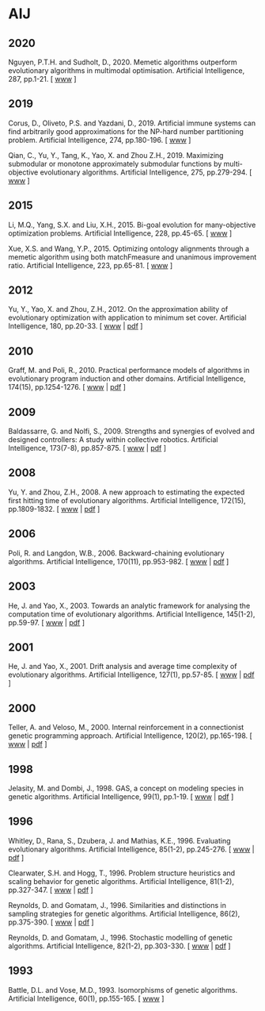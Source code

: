 # AIJ

## 2020

Nguyen, P.T.H. and Sudholt, D., 2020. Memetic algorithms outperform evolutionary algorithms in multimodal optimisation. Artificial Intelligence, 287, pp.1-21. [ [www](https://www.sciencedirect.com/science/article/abs/pii/S0004370220301016) ]

## 2019

Corus, D., Oliveto, P.S. and Yazdani, D., 2019. Artificial immune systems can find arbitrarily good approximations for the NP-hard number partitioning problem. Artificial Intelligence, 274, pp.180-196. [ [www](https://www.sciencedirect.com/science/article/abs/pii/S000437021830345X) ]

Qian, C., Yu, Y., Tang, K., Yao, X. and Zhou Z.H., 2019. Maximizing submodular or monotone approximately submodular functions by multi-objective evolutionary algorithms. Artificial Intelligence, 275, pp.279-294. [ [www](https://www.sciencedirect.com/science/article/abs/pii/S0004370219301535) ]

## 2015

Li, M.Q., Yang, S.X. and Liu, X.H., 2015. Bi-goal evolution for many-objective optimization problems. Artificial Intelligence, 228, pp.45-65. [ [www](https://www.sciencedirect.com/science/article/pii/S0004370215000995) ]

Xue, X.S. and Wang, Y.P., 2015. Optimizing ontology alignments through a memetic algorithm using both matchFmeasure and unanimous improvement ratio. Artificial Intelligence, 223, pp.65-81. [ [www](https://www.sciencedirect.com/science/article/pii/S0004370215000399) ]

## 2012

Yu, Y., Yao, X. and Zhou, Z.H., 2012. On the approximation ability of evolutionary optimization with application to minimum set cover. Artificial Intelligence, 180, pp.20-33. [ [www](https://www.sciencedirect.com/science/article/pii/S0004370212000033) | [pdf](https://pdf.sciencedirectassets.com/271585/1-s2.0-S0004370212X0002X/1-s2.0-S0004370212000033/main.pdf?X-Amz-Security-Token=IQoJb3JpZ2luX2VjELH%2F%2F%2F%2F%2F%2F%2F%2F%2F%2FwEaCXVzLWVhc3QtMSJGMEQCIDNdMk3xFoSmiKXNmAAcDmtRcorqzJzrQJ0YOtHWA8RgAiBGvUY%2FIGQNrcE0YZIO71aDFgkxdSAoWDqvVcH27PUyLSq9Awjp%2F%2F%2F%2F%2F%2F%2F%2F%2F%2F8BEAMaDDA1OTAwMzU0Njg2NSIMVoGYC%2BZWO4cAoZ4yKpEDJCGKStwSQ3Rdp3GooOD2rbF76bIWS%2B8713d5qn%2FnJT%2FYeY6qxVLF6HBLCK6%2FaS%2FVgkDEJmS1UXuZxVzuGMND3ycNqSpKWdjWOSMYjxVakyZ9L2845%2FAIS5pMDRI967%2BF7kwLbxF1m2X3zNPtgPg3jIe8pmOLftLLfCNjf5J5TB7XIdQiVZfsrQ%2FP3KO6DWZhAktpJGKA%2FVYMynk3qbKlQdMnT1lgylo95h7rqJB6Rp8tf280Ia5U0trJAK0JNmKfjWUxGbB4N%2FydCOijzGXL6ufqkAPYPY7BteeyyYHjumyfl5Hp4zvkY%2FQwBRkN2lJc9Qc0lwe5H2Z2ONY8jOlcDqiQyTtla3%2FAzlg4UvV5aKhU07OfA2R7Nt7Ya0vs6kmHK44Fd9obzmjLTieIzUM2e42qgQOc%2BLLl9WoJiYm7xhF3nQFHB3lEdxyxWGKL1INBwrElMGuDVy%2FBYYx7kGlWF%2FCJik4iG%2BISzBZMOsnkootalQYghx9BaXaSOdzEJGBXIbkLOpaGy8oLP787kWJFxrQww4jxggY67AHYV9AqViNCdF3JIDlr8CvV5Z%2BUWIYIeCmBUJU5ACePXQtZH3cs%2B2Sz9Pl5p%2BVB1z%2FOm6evAkBYiEY1bS%2F8ln5H%2F%2BUoWegTJypM9HZNqM9XHyRFdqqKimAjJ2cmwlirhI2iq%2F0wwVQcMwSWnZ69T5B0vvgsM46M72XEg7uCE61HTwLdpNubDzLlZ5n96DkW%2BA2ZK3IDDc5dYNo6EGYD8cUTshYFM5pzOMmdufVAzEV5Rcsj7eIe372rSV5Dl5UjtKrr%2FfFngntlUOpYW4LV9DE6FYA7QGoNxOb7L8sRCVj5yhGvpsQWdeZy%2FJL%2FPg%3D%3D&X-Amz-Algorithm=AWS4-HMAC-SHA256&X-Amz-Date=20210325T085500Z&X-Amz-SignedHeaders=host&X-Amz-Expires=300&X-Amz-Credential=ASIAQ3PHCVTYQM4EKY2I%2F20210325%2Fus-east-1%2Fs3%2Faws4_request&X-Amz-Signature=8b66302cbf79e04264d50e112963fb1dca3eb4786e44e67b609d2610f591af1a&hash=5c28901bad0a2bba7e3ac3aedea171556b4bf4f4538041e27a1e4f0bc4be6630&host=68042c943591013ac2b2430a89b270f6af2c76d8dfd086a07176afe7c76c2c61&pii=S0004370212000033&tid=spdf-7d7c0d9b-3dbf-4c6c-ac4e-7f2415915808&sid=362c59ae44c638479c495158b586b0f5b5cegxrqb&type=client) ]

## 2010

Graff, M. and Poli, R., 2010. Practical performance models of algorithms in evolutionary program induction and other domains. Artificial Intelligence, 174(15), pp.1254-1276. [ [www](https://www.sciencedirect.com/science/article/pii/S000437021000127X) | [pdf](https://pdf.sciencedirectassets.com/271585/1-s2.0-S0004370210X00108/1-s2.0-S000437021000127X/main.pdf?X-Amz-Security-Token=IQoJb3JpZ2luX2VjEOX%2F%2F%2F%2F%2F%2F%2F%2F%2F%2FwEaCXVzLWVhc3QtMSJGMEQCIHEBqkpRCzu6XlnEVVEbYS0G1qB7wUr1tlus3kRpQ2hbAiBzis%2BqSfREY6Smk%2BgyTMmfdIsCkcndGadJ8sRVXKAeeCq0AwguEAMaDDA1OTAwMzU0Njg2NSIMF06BYhoz46B3rwivKpEDs3SGsdouJowSswiorbybjnb4hn2HI6KFMFRtuaHZ80f6nsCdl5dTqjZQStIcrBZGnJeLQXVnXFM8GBp6Kps5rw4LXBrcdYCtxa1JaPW%2F2rTYIG4mLExf8e4jdLi5RgF2E2wLt4q2v9Rapm7lzK1VMbWp77wJw%2Fc2KmjAsg3MoNAsub2huOKDMwmH4%2BPxPcZzdcCp0voHzuDrMVug0kT5MsUJvoxmbqf3JBQOgnu3Q48LGKrLDkKqWodnziBrhL37N2AfNwCBwYYihJmqzbEUM74OSPmEVS%2F23PAXLQc8zu%2BIBviIwlMehNqUkqn3QROCFgampcHfA8klAUsIJE%2BnHfZj%2BqaPMUX3%2Bdjab%2BoXPbK34Of%2BbCpMST8LTwcBWuj63yINwqU%2FyAQBM1h36hMFm7KiaWsSnQ78GGgSIkEs%2BDRfkmpRgVU2eILUagOR7aDBv9kPCzglLipIwv6SVgGo6Pd6dzs8VynK9vk9pkw8FpCsorsBNltW7df0BWlfpBtxccuaOk%2B6uT3zSbX13W%2FTNh8wtMr8ggY67AH1kq8UENmXw6SVyJ3CNxLGfUG9p9eIFKEYboBfm8h4KLI%2BYJ%2F6kzuoPz20TwAd1ncAowiqOULyRqlgC9cPNLl16TRCV3BuCsBc6PYKM3f72nB%2FF%2F4xI2PJNrYqqkRlIVpe5os82bhYrUjr%2B9et70j2TreytmJg7pXaljgHymK9RL1sgOHfoBqeDVStUUdkTmQgA9tynqmyyhKS%2FrsxXpwCc6SpJjSqZP5esGx8EAvk%2BxRyCVVdLtb321WrEWcgqfMYxbx5PZT6uO1HbZSwAZJPzHxw5FsjDj1kH3SD0uggXsBMBNdUs9ymxgx%2Big%3D%3D&X-Amz-Algorithm=AWS4-HMAC-SHA256&X-Amz-Date=20210327T134558Z&X-Amz-SignedHeaders=host&X-Amz-Expires=300&X-Amz-Credential=ASIAQ3PHCVTYUWEYSMHF%2F20210327%2Fus-east-1%2Fs3%2Faws4_request&X-Amz-Signature=ff2538a432d2a131d7e45e09e985bdce116e56ac72833ce37acb7877236cdbec&hash=d8131f784f3b6a78a8a88eb8e70cd91761825705e7d6ed0bbd37ba34ac0a1c56&host=68042c943591013ac2b2430a89b270f6af2c76d8dfd086a07176afe7c76c2c61&pii=S000437021000127X&tid=spdf-88ea1019-13ce-4217-bf8f-db391ab7f73f&sid=9c880d9837e9b24a0d2883b8ae2a61501255gxrqa&type=client) ]

## 2009

Baldassarre, G. and Nolfi, S., 2009. Strengths and synergies of evolved and designed controllers: A study within collective robotics. Artificial Intelligence, 173(7-8), pp.857-875. [ [www](https://www.sciencedirect.com/science/article/pii/S0004370209000022) | [pdf](https://pdf.sciencedirectassets.com/271585/1-s2.0-S0004370209X00044/1-s2.0-S0004370209000022/main.pdf?X-Amz-Security-Token=IQoJb3JpZ2luX2VjEHUaCXVzLWVhc3QtMSJGMEQCIBX%2FyAk%2BkDj481idaUZ2cnUp9TKF0UlaU2ub0mpXIruNAiAcdwl0qv0XfoP4VTM8Cp2pvoCzu6640G5B2H551Jr%2BZSq9AwiO%2F%2F%2F%2F%2F%2F%2F%2F%2F%2F8BEAMaDDA1OTAwMzU0Njg2NSIMQpPKXau3bIM01GxRKpEDwcSNQ30ahGtheEMMqBCmw%2FnRyMbeAWdSGWIdhdaYeKw3vK3gwanBxtU%2BiPNUSowV3nspMuiWdDb%2B82RL%2Bi5ntOWofI%2BWz7dybzhqFER5OFRVhI6IaDCwOgcWi4K7af4bbm%2Bwk32IbzHlpucL359Pca4Yp%2BCQZeKDkBrhW8HRe1jm%2BSeSM3q%2Bvfgcpqe8sjPpRTvzu6Qgpjmr189oVtqHMAvWzK9BQXzvzPRkZqL8qc3ZiTj0DK5qnlT995oy0crNzoKp%2Fzlw0y%2FqafOrFTG%2F7SxPgWbnIMu2uwhlmjMSkE3cvSeQCxslrIaVX5qHC%2Fukhr9ubAYp%2FCxwLNFHuQ%2Fpcw34o330xHdeJlDVlpVDa9d%2BJfLyTx29e3Z7P9fI5jy%2BOR5gyOmTs0RUTu7Nesg5BgkLCXW%2FoR2uk7faKRwLtTgXNdDuLHZyMAa%2FU7TRXePPEsfN0IOhXkOKgk5v5PBRMjW6kM%2BvjdPYxk9rQmANjWX%2Fofi2NMeol7ddO1DZpV1JWTeNs%2BQQy9T%2Bo0NKAQHD7Mcwur%2FzgQY67AFdTRCA%2FilXdRo2WKybF%2FXUQeIKBAMKXePJewo2udeyrXNLXWpgpmPQCiNdKVSGz8VP%2BwZLRzx8RVvOshRjzgCxU7Y0hs5nXHAlAREpoewIUn1%2FWEnWf%2FM1yJXoAB5YyeNRdk43r3hVUmyXGMmwhfzVqV07vSjkFQpaYbrK5hhcY6NdTcBJpuZJzEeKH9Lu6dkFVa0DclUb6gXZ2guvoPxY4maMbrWblG6ADi38%2BGy4kq2LIQpBaoM6NJGodedMbz1H%2F2DYECYEnD7I5sNCrgay8b6fhs8OPBFeDbXAHBpAHW6yJ36v%2BBijqUZEZw%3D%3D&X-Amz-Algorithm=AWS4-HMAC-SHA256&X-Amz-Date=20210301T131537Z&X-Amz-SignedHeaders=host&X-Amz-Expires=300&X-Amz-Credential=ASIAQ3PHCVTYV5GUXT53%2F20210301%2Fus-east-1%2Fs3%2Faws4_request&X-Amz-Signature=8776f4ff229c90288719e6d3bddf7f0f92613a72030b6305d7f0611fad4d8b64&hash=9d367384118b79f3fa26d43c48805e2e8a7c7a33c94bd789acb467bdbe6ec4da&host=68042c943591013ac2b2430a89b270f6af2c76d8dfd086a07176afe7c76c2c61&pii=S0004370209000022&tid=spdf-3aee253c-3feb-40e2-8626-a96c2947ca84&sid=759f76ce84d5694ba39a7c11b847822047f3gxrqb&type=client) ]

## 2008

Yu, Y. and Zhou, Z.H., 2008. A new approach to estimating the expected first hitting time of evolutionary algorithms. Artificial Intelligence, 172(15), pp.1809-1832. [ [www](https://www.sciencedirect.com/science/article/pii/S0004370208000830) | [pdf](https://pdf.sciencedirectassets.com/271585/1-s2.0-S0004370208X00098/1-s2.0-S0004370208000830/main.pdf?X-Amz-Security-Token=IQoJb3JpZ2luX2VjEKX%2F%2F%2F%2F%2F%2F%2F%2F%2F%2FwEaCXVzLWVhc3QtMSJGMEQCICMzvH%2F92%2FituPDqMx5PbRgvE%2FHRP8KamRoOh0q9RToeAiAeO3JPaGev62mYvgTJTXJNxr%2F%2BUzJvD9qSnuob2voHIyq9Awi%2B%2F%2F%2F%2F%2F%2F%2F%2F%2F%2F8BEAMaDDA1OTAwMzU0Njg2NSIMkSGT0%2FneX5aEYA%2BfKpEDylQau6K8rFg7MuHun5BJbDMXFkPS81IrO%2B7GCh1TyCwaxnxf3YJRKq5QUQEN34e4NG5cG%2B4VT55IfBhRG0%2FRsvJqQPlpE5QRmWvXyzCczguXKHDonU6sYYssMyvhhKzWBtITY6H4XGKyV9PIPTER9iLFe8bLIUum88Ah3oTLpq5ReQuMMr8P%2BFwNG31Xsgt0nwSeq8pG%2By71RjL2rCvme4omZRWOmkCmzHdCHYPdBrz8fZRfVgsi3CtUUaX2yy1Ifc4BfT9GSrDNQERhYG9C%2BivohctrsmUEJsOBiPYPyjHXTARsZ5%2BvYWM2KRt0WX6gFdsuOXfcYz1QZo8wBAhvM2QNnebsSBaOlS6cXrnZ5jL%2BIOIjEcj8%2FHoYIygAHO59XNT2qhllTrPlK0cVLm91llqki%2BR5jbxyyB8fiBy%2B8ziICLXVIOf0Z1GLYusYtb938Kob1z8c5yGMCmO1%2B4RdxNY4wL5WUFR9ymyU53qcpea8WtjRQFBZbH6%2BuZyiKqeYhn2t5EE0J91e%2FkiBabcpL5UwrIH%2BgQY67AGLL6CgFFo9hazVKhIX0YcW5gk89HTyRNVevWjs%2FYdnd8JvFvdfFfHGYhGK7%2FzvWhmR7Rq%2BI46Ruyw8Rnucwb6JRskCcJEdnZvoVZLeVeNRUs07HIhsVZKRLIgFVlMHi6qR6NsGpPQEFH7Tm%2BKZrd%2BAvfU0mNAArhOOoS%2B3PGzXAnqBuowmxZaKtYcEBd8K8v1%2BdwzGADkLCTt1T73dD%2BhLQzP%2Fia2HyDAiq5kprhjIfhalT%2FjZTFT0yyO7cdEdJCLe63NXGsSrRsmhnAte0xurwNtg2gXXjM2KSO0BNqzk0JPr6vkvkVFk1GHu3Q%3D%3D&X-Amz-Algorithm=AWS4-HMAC-SHA256&X-Amz-Date=20210303T130419Z&X-Amz-SignedHeaders=host&X-Amz-Expires=300&X-Amz-Credential=ASIAQ3PHCVTYYXURFU6F%2F20210303%2Fus-east-1%2Fs3%2Faws4_request&X-Amz-Signature=0bb56464cb9c05814095b8d3e67ba7d2850ba1b4acb8f1e673c78936ba614640&hash=0b9db409bbc187715e26e0ef3ec2ea42ec882f78efbb005df7d0908a32db0e1a&host=68042c943591013ac2b2430a89b270f6af2c76d8dfd086a07176afe7c76c2c61&pii=S0004370208000830&tid=spdf-ed9bf79e-d43d-43cd-bb1f-06136b8902e6&sid=759f76ce84d5694ba39a7c11b847822047f3gxrqb&type=client) ]

## 2006

Poli, R. and Langdon, W.B., 2006. Backward-chaining evolutionary algorithms. Artificial Intelligence, 170(11), pp.953-982. [ [www](https://www.sciencedirect.com/science/article/pii/S0004370206000543) | [pdf](https://pdf.sciencedirectassets.com/271585/1-s2.0-S0004370206X03028/1-s2.0-S0004370206000543/main.pdf?X-Amz-Security-Token=IQoJb3JpZ2luX2VjEMn%2F%2F%2F%2F%2F%2F%2F%2F%2F%2FwEaCXVzLWVhc3QtMSJHMEUCIHORUDEKOfMRsCcu7V795SyPuUIfYZNkj5vfglRGDBl%2BAiEA%2BJYtQphn8MAgBSYqjdcpy2LLqkOeetwKDjdv9FwJYrQqtAMIEhADGgwwNTkwMDM1NDY4NjUiDKMv3TAKlZual7yZliqRAzG9ON8587HxvHcWzKO0UhqqXvHdQyrIy5ELxUYHoU5%2BW75n032SNeIsdjFTThaB1yfH2OgboyidAi5ijK2XZoFtlw3uBb30eyyRawcdRVOowj9jsHLS6bGxyBByEfcJDKGzc1yvH%2FqxSbzbm8aiblPmBw3dRHdk8fE8Wz8YysIpdgN3FxvjVqHgSnaSjlfGidPYmVBmzE%2Fv0rqaphXcTzpJNKtlF2rPyzdWfCkAF7vkkiEH69hZzUQA668fOn334xVQNA3gt%2FukRyI2LVL3ZQPb4W8hCoWzm4w24m4867Tdu%2B1v%2BFYPW9dalrNFdhDtjorLyVbVtRJcdlFTDmUYdBvHCXVX1i0X1tNoaaJ0kXWvZOyMQtUdGcqoSirEskk5DB01RQXDhLt3pNKUblDc4vZ3%2FwvyAYXbbf69XunAl81SebUUtIBKtFLz8zZ1DOM1ed4Z7J5Zo4rOwQ7hDfu2Rb1GZaYUi1GZRCAgUKmGTqoDfAOfXToR1WQmV8eZyAkiz60mpQjWZPlcS4BJYaBL%2FBPxMNS%2B9oIGOusBtvTp7MyEotzHzmFn8CYHwYGTVZ7Vp8PQ03aSrpEqXCJ2IsePa1Q3bjiypXpd34IY3gBc%2F74J6M0LMJcCs1EE5sZ332TebZE0%2FFbxCEmvvRXOMO7EUfBatNViQHk%2Fn5H0y63UC%2BLP3WlZIFWlcTQRPScziiCQA6AOcYHprpnG%2FqIhehBUKC02SDPHHuCdmKt03CwsrjyZ8RBgF4j8yx37NZz5tA%2FI9xIUfKQrgF7I0%2FbgBdTHEct6Mc72I9p%2FpRj1DLLrgmwqFOZun%2FeAwfEFpLkNsaW%2BllIqJGQk4vM%2F8LZ1PDW54zYk%2F4JhGg%3D%3D&X-Amz-Algorithm=AWS4-HMAC-SHA256&X-Amz-Date=20210326T092845Z&X-Amz-SignedHeaders=host&X-Amz-Expires=300&X-Amz-Credential=ASIAQ3PHCVTYWZYRN7F3%2F20210326%2Fus-east-1%2Fs3%2Faws4_request&X-Amz-Signature=7f425534ee86da0aeaf81ec01a5db312f583a54e539553bee86bf13c50ac60c4&hash=3cdb67982336753f378ac8ebdfe3e8c281de6ddd0e860f8a27ae73e6419728c5&host=68042c943591013ac2b2430a89b270f6af2c76d8dfd086a07176afe7c76c2c61&pii=S0004370206000543&tid=spdf-184c3da8-0ca8-44c5-af83-24128da0c383&sid=362c59ae44c638479c495158b586b0f5b5cegxrqb&type=client) ]

## 2003

He, J. and Yao, X., 2003. Towards an analytic framework for analysing the computation time of evolutionary algorithms. Artificial Intelligence, 145(1-2), pp.59-97. [ [www](https://www.sciencedirect.com/science/article/pii/S0004370202003818) | [pdf](https://pdf.sciencedirectassets.com/271585/1-s2.0-S0004370200X02639/1-s2.0-S0004370202003818/main.pdf?X-Amz-Security-Token=IQoJb3JpZ2luX2VjEL3%2F%2F%2F%2F%2F%2F%2F%2F%2F%2FwEaCXVzLWVhc3QtMSJHMEUCIQDckZODMB0TAphsTGDmfJJPqgLgDtDWKFN1NjlmxxCNAQIgOo7y5HxHcnm15IFXZrGaIHP%2FWf7dcbBY3Dz5U%2FZAUCEqvQMI1f%2F%2F%2F%2F%2F%2F%2F%2F%2F%2FARADGgwwNTkwMDM1NDY4NjUiDBfLbnV1lKOISKFBZCqRAwWMG%2BacniPVw6eh5BaMQ6UWwEDE7NWAnakN%2FIgc8M5vjBOaCWsXLR8BSYPM0rGl7iZvzGmQYKARjRhfVzX%2FJR4Z%2FhhkLxoQl0dhKdmtxGLB0o%2F3PmkP1XTCx9WHo%2FvHYIpRWFjM9rzXSqMcHpQRFOCb9t0EXqdaVf5A5BoWJBazqI4OODZKS52rVo31ByKyE%2B4Vp50Gql%2FkKOMV%2F08ubyqAftI7FfP8ZNo5qcLEsRndketTk%2B2YAV7PMwZbR6R76PQRCy2cftRdUa1mNU3unvLVKPJ4bDEzg5wFg%2FeOldObhxaA6jZI49%2BcpHyzVbNFiq8aPULoKHMytGg4XJd8IoYCEQs6HU4Hm1P018hEp83oW6v3%2F%2F9uzfZDLjHQzzeXo%2Bkas%2FsIMPEZ7kGp9XVzUDGyEOoYZP3ENtwDjMb95sEfidvpJGb5XbDqVDoV7iEs%2BwEtrubJaKJDD7ASi5y4EI5uD%2Fe0aUoPOEb%2Fy99agM0YEcOtwmH2led6R6K1J3TCwOHABczpkT2BfGnrnFrA%2BlxdMKGhg4IGOusBwu4S%2FVDvfh3hZefhMISsnunnl3GI%2FMBsHOmIBcWu9XPmHMxcENUDPaJ0xLltamqrfMkwL4%2BeFGKSlJv3K8muoyynPQjK18CO6KfSD3mo7wVtWabrBdf8OInYD5MX6amvFDGPWw%2Fw3cY8S8s3CysYB7Uq37lJngx1nadjb6EPrk8nNUgVujzv1w%2FU%2BFgLrNwMQuhm0EJcUEN1Y0g8dxGkjznXA5B4icuN44aUqayYFRYuHM04H0HPTb1xQMfKXg1ocJZMD%2FY8vaxnDM8LLA2O5gpN%2Bwmqu0wxwLGJkbEq207aL%2BhSLx%2BCFplNmQ%3D%3D&X-Amz-Algorithm=AWS4-HMAC-SHA256&X-Amz-Date=20210304T133708Z&X-Amz-SignedHeaders=host&X-Amz-Expires=300&X-Amz-Credential=ASIAQ3PHCVTYWQFKEAPO%2F20210304%2Fus-east-1%2Fs3%2Faws4_request&X-Amz-Signature=f5e27e5fa78596d6163dd7b73525c52edf16288020ca64f9b079705f98956d4f&hash=f4171182a6450932539aaa6518491cffab00d28987b72e410498d37f556ba929&host=68042c943591013ac2b2430a89b270f6af2c76d8dfd086a07176afe7c76c2c61&pii=S0004370202003818&tid=spdf-0f225eaa-b62b-47e3-b35e-ec4c81f86f5b&sid=c069d6532098674d2c3aa02962fdafa308e5gxrqb&type=client) ]

## 2001

He, J. and Yao, X., 2001. Drift analysis and average time complexity of evolutionary algorithms. Artificial Intelligence, 127(1), pp.57-85. [ [www](https://www.sciencedirect.com/science/article/pii/S0004370201000583) | [pdf](https://pdf.sciencedirectassets.com/271585/1-s2.0-S0004370200X00744/1-s2.0-S0004370201000583/main.pdf?X-Amz-Security-Token=IQoJb3JpZ2luX2VjEO%2F%2F%2F%2F%2F%2F%2F%2F%2F%2F%2FwEaCXVzLWVhc3QtMSJIMEYCIQDBqviAWZ37BjLLVGJH2yVHz1IYD0FfQ3vYoAMmZoc6dwIhALOzSCMGC3HoK7ZlP5JuYzeiTeXjV9aXvI0orsTuPZQ9KrQDCBcQAxoMMDU5MDAzNTQ2ODY1IgxuOTgpY0VJKi%2FVGIMqkQMhOERGJngf8NRAkxxlqNVBLu3EwyO0WGB0fReAyz7poIJiNiVTUuZ7D3fOHWFwTMiMYrFO8x%2FZi8qlU1XXcFFdNH4p0xZcSFCEqbXvn4IlGzi0KwiWpf%2BKxgYcJS621Dnhss3DAMXcSxFz2coJZWQxfdVGZRrtgiwmy0VY3V2FZWCbp%2BqyZNXmsZMwuGQB3xqzGUUYB56CXsOGRyMqDYb9TCEugPMCNoTey3fkynFtRqk37gSYwu3GcgJ7sxOpeqkYcdulPoPugqW67EEMa4e7r6qiNvjuFuIBhkKitsEy7b0V4JT8eMVpYYSjaOoPXRiMdRDO9z5XRekCPsvn3qVifSWibRPvzuwH4vpn2sSnr0d7Mh2uJseGE2EieQfwXPlglNnmeRVQVVFKZ1Y8%2BW3X7K2qUqHEx4oieeG2VAcNHAo9zDHPRQLQvP2TXDKIj7MyT4oMrOf7fY2hZlNJAA7aNWtGSVTTyITIvQ6dfYLD2ag%2B0AzTeWqdjXxe9FnCNr8FNcyVRzvwkFx0ZOO7P1TRHjCpnI6CBjrqAZsfxb4%2BdgkFr3NeVTpRdeeUMbOpZzj9N0wwsS85e%2B5g%2Ffp98Vy0y%2F52sycz4p6nLgziUnTdUi%2BOSC5smm0ELOo71Id%2BRSRMwmXS54Ot2%2FTJCsWAOe2ekzGHwvY2%2Bn3OkYr7l89wS9G06worzo0apRFwTxmpM6E%2BwCK0LK9uKDnF3e5VLyPy2ZWTpOHoretxdb5dsvACOutGy8fHNIx4vsK%2BE%2F7uHPxTkjEqPVNnp4cM132kjPboZc913lODzCg2cjoY5b%2FoTClAfGm3T8iqj07cnDiWuuelzpOw8OLo%2BDItkwLX8Bg9IvkI9w%3D%3D&X-Amz-Algorithm=AWS4-HMAC-SHA256&X-Amz-Date=20210306T152034Z&X-Amz-SignedHeaders=host&X-Amz-Expires=300&X-Amz-Credential=ASIAQ3PHCVTY6N57NQ4S%2F20210306%2Fus-east-1%2Fs3%2Faws4_request&X-Amz-Signature=59024087fb6a9b82226e7b78336fd7ce69fdd4882a81238e494a2a19dede15c7&hash=12fd4277ec2df0d35220f7f0dc5389d2389947e9a2ce6a436320a41eae9c237a&host=68042c943591013ac2b2430a89b270f6af2c76d8dfd086a07176afe7c76c2c61&pii=S0004370201000583&tid=spdf-2fff10a0-f45f-4691-8c28-4cdcbb9439d5&sid=673c31d87bd3a54b4e088469135043688487gxrqb&type=client) ]

## 2000

Teller, A. and Veloso, M., 2000. Internal reinforcement in a connectionist genetic programming approach. Artificial Intelligence, 120(2), pp.165-198. [ [www](https://www.sciencedirect.com/science/article/pii/S0004370200000230) | [pdf](https://pdf.sciencedirectassets.com/271585/1-s2.0-S0004370200X00653/1-s2.0-S0004370200000230/main.pdf?X-Amz-Security-Token=IQoJb3JpZ2luX2VjEB8aCXVzLWVhc3QtMSJGMEQCIE%2FmvyIAgfYP17eqs5IF0%2BNfGOtfo%2F4GHeCW6WOYypASAiBw6%2F%2F01ykbL%2FMMo2qXnL3XfJmAqLEsHMzSy4TPn7iolyq0AwhHEAMaDDA1OTAwMzU0Njg2NSIMve%2Ft1EODuVx%2BdBJaKpED2KOHfyPp373c%2BpYch%2BIxphH6yCDHm8oxTnURNj%2Fh18asp2lsXBpXIeJsg8sY3K%2BVh8xUA%2FGRdLv11zqOrq0XPIhhN2n9rGfslJ2sg5wnEeMJ5DWVpgcUEKai%2FzNBcmd%2F6VYKawrz%2BjsEVw3S4exqjpMAF2uGlGIze2ntvu5WCND13GVthE5AnMyB02dC9sVKFTwXjX44bI%2Bb42toBfj9SF0neAnlYYtT%2BEc6Aez%2FDAucsF71A%2FNGvH4iDJVhV6XD%2BHsBZ3do9g0gedSMMl3mqysQLvHo7HU0qgwuYaXQm6Rfhm3n88ROxnRe3w4nxoDUzHwUfaZ37DQ%2B1kqgHdUxVGqpCqbWFLZyIVsIdobUvl3FJK8qLHrrpcENOUjf%2B6mf%2BrRgGkH5bVR8DbkQd1KAigljgclgjP07Wn6h0eaIAz7N%2BzZRyPkyfciMcyyUFsjf3zn6MFtn%2B6%2BZw1bjITc9hLbtah%2FtLAHJ6CqTWIQmVQAIyVx%2FtSXiXwVfOpI%2BjaISB%2B1tzd%2FBMQhDsvmpB%2FX5aKkwiuCYggY67AGGgbqvsbjBkLlKmFlOiUSJoAPJD2EbWp%2F5O%2BQosZADMTyksAJhpspplLo2qXP%2B%2Fjnf5jRHvQCHsh%2BROfFXBoidxcSfl3jpV5GqdvuqQH2mtvii11%2BPAlxOul2CE%2BmpCmfO19ZQ%2BLZowBez%2BXAAaOYplfoR76Ji81Z9r9qCfATbDyqxE2JQ8%2FpxfzSTYj9psCckVmaZMeiO%2F%2FZA%2FmEyRu2ijTpUlgB9G4gRVkg5Ft5BSbyYWNyOShNe1v6rK0hJxkMPTfHjT1iuNQ8B0afNH6zwJghnr3k%2BcZp8DqDRJ4MRn9t%2FMVLuE3qLVye%2BoA%3D%3D&X-Amz-Algorithm=AWS4-HMAC-SHA256&X-Amz-Date=20210308T151456Z&X-Amz-SignedHeaders=host&X-Amz-Expires=300&X-Amz-Credential=ASIAQ3PHCVTY6XOVAYID%2F20210308%2Fus-east-1%2Fs3%2Faws4_request&X-Amz-Signature=3bdd50edacea7ef97a7e5086022b031f4f2d7130a27a2bcee7ee67be3a6d1c86&hash=3dbb651c424bf3e2edea1c7d2f3003d3f188dec3a543a38c3d22be9bf29882c8&host=68042c943591013ac2b2430a89b270f6af2c76d8dfd086a07176afe7c76c2c61&pii=S0004370200000230&tid=spdf-392979e2-f2a1-4591-996b-3df969c47d28&sid=64187d3c330f47490e6a459687213dd5de68gxrqb&type=client) ]

## 1998

Jelasity, M. and Dombi, J., 1998. GAS, a concept on modeling species in genetic algorithms. Artificial Intelligence, 99(1), pp.1-19. [ [www](https://www.sciencedirect.com/science/article/pii/S0004370297000714) | [pdf](https://pdf.sciencedirectassets.com/271585/1-s2.0-S0004370200X00367/1-s2.0-S0004370297000714/main.pdf?X-Amz-Security-Token=IQoJb3JpZ2luX2VjEKj%2F%2F%2F%2F%2F%2F%2F%2F%2F%2FwEaCXVzLWVhc3QtMSJHMEUCIQD%2Fn75KIZzoU%2F2ablH4b5eNpAAtlSoBEHTzg5Njq0AL%2FQIgEpJqKd1XnGMHVlosa8yoqidWg2jQykvRGggItR4e2r4qvQMIkP%2F%2F%2F%2F%2F%2F%2F%2F%2F%2FARADGgwwNTkwMDM1NDY4NjUiDIVG8nx3TYV3qpDOoiqRA7yksc5qvPkOfHGG9l8%2BRxiiY4Y50fG%2FLEW%2BjygAsKcobZN9I%2FIB%2FsSnLwutublgk2zS7LM2UZ1ap8LT%2BDfbIWj9CIOHaXwV6grU5dS3LWLV73KFFSK5zlLH6jptIvslMhciiRa7gOS6GmWVVthjLRoIqU%2FJKJ9M5Mjx4Y6Cbd0NwJhiYh%2B4R%2F0cLW2hn8J%2Bu1z4DwEFs4Y%2BbQA2a7mZ52q1IduVTu4EBlXL%2Fa7dIkxaKmB5vvk0lgXobm82io3tqurzXBufam9HUtUIchsV%2B0nyJUZ9rQJ4Ynnfsn%2FavvhPFy5zBOW8ht22yH4hPtnlEYM8fRKmkG3T219qdKFrr4n8TOhmO4ARk4KTujlqR%2Ftxwxc%2B6kUwvl1OMpwk%2Fu32WIGv4jJ1xxWqTYgR589g9E2lV7G27P70DzX%2B3zOYG1At7BSpDsEZ55N1ZlFOLuEbh81B69fK1DGcwHPU6OCVIcE9HCLxaoGwwQj%2BJ3THAYR6xJgPGH5mXCucVi5aKNSXoHnruB3memo6aq%2FDN96fm66WMKHw1YAGOusB%2FIrZ3cLfA1DbAq9elD6aD7g4U9xVAqQcfvMrMgK8Up3YhTrBNRf4ZkLvEZAG7CR%2FX8CDSWTA4b%2FymcYOFvKyAclPkNfzt92UwzetTXzWD5KFanUYGzI%2BpVPFJLooc%2BOCFhkp1MvFg0pycE0%2FLUQCimSU%2Fa3OOzU3WIEukNBjgaABmnctyBdinoE0erSoMN9z1755gC0k4WLXxAHFPUFof20uEba3syGoyZOls7AfGv1rwd3gfbgAYQ148T%2BD7Kqsz0y71gzvoK0UYGa8v13YMJ90zo8gE2vicT9cjvp2vIE9EY1oH0WXP7oUCw%3D%3D&X-Amz-Algorithm=AWS4-HMAC-SHA256&X-Amz-Date=20210130T161805Z&X-Amz-SignedHeaders=host&X-Amz-Expires=300&X-Amz-Credential=ASIAQ3PHCVTYUW6RZBVE%2F20210130%2Fus-east-1%2Fs3%2Faws4_request&X-Amz-Signature=baf8ccf570fa388ca53f43c15196842637b2d3f164500dba9d5b55b5897d88f9&hash=69b369883bb56df19b743b515342a6f92188ec2be96d583e9b79ddccab0372a9&host=68042c943591013ac2b2430a89b270f6af2c76d8dfd086a07176afe7c76c2c61&pii=S0004370297000714&tid=spdf-4c3bc234-6a6b-4d6e-b1e0-037479c255b0&sid=51f0ac728c5be145903a4456672598139641gxrqb&type=client) ]

## 1996

Whitley, D., Rana, S., Dzubera, J. and Mathias, K.E., 1996. Evaluating evolutionary algorithms. Artificial Intelligence, 85(1-2), pp.245-276. [ [www](https://www.sciencedirect.com/science/article/pii/0004370295001247) | [pdf](https://pdf.sciencedirectassets.com/271585/1-s2.0-S0004370200X00173/1-s2.0-0004370295001247/main.pdf?X-Amz-Security-Token=IQoJb3JpZ2luX2VjEJD%2F%2F%2F%2F%2F%2F%2F%2F%2F%2FwEaCXVzLWVhc3QtMSJHMEUCIFf80Cq82U8sI2g22dTTpjK94EMWeXULMtkRljATNgC0AiEAyH21DLuWxIonKqvicD0EWe0LSVfHVODbFFNM86lgEqwqtAMIeBADGgwwNTkwMDM1NDY4NjUiDDOjkhMPw3EmBZVIVCqRA%2FUuX2E0VsJg%2BNj6FhD%2FBH%2FNiMoaiRAVUo1MaG2x7k%2F7jpBE83em4ujTEZrdWDwlv%2FTvFZfsD3WZ%2B9nrW100mYV%2BJFvRQAaV8LuIG2t8yfV%2FF0vkKiy2tJ%2BKm3zX5O%2BQtyw%2FAXFl8IeWhvhqO54bXaJzw9wQh6DJe%2FE5mGGB7ZUSo3TxFaUptif3AeDlhqNBLt1nUYU6b2TcdJ1VphRZcTrjkj0AJlLk5jahWordkL67jpUXmoqLAeklx8E1Jot368riOylGibM%2FEHV04GxI8pZR7drL7RFxwgXFbWnDThsLvk%2FhmBOsSh4%2F2a8gb7aaKeF2OJAwLJ2VkdDhc35GxEYhBbQvZjUi%2BQ43jtztCilbza2WLdTO%2BeeGHr6PUF0O%2BmTzBk8rLqTgQ%2B1Ib6wri6mikbWHQ7YlvwioxuaHhuSanrvyrzKP6VYaaFjeuXDlftd3h3%2BWxO7gqhED7CK6Rff3QM7wvcncR33OOA%2BM1hJFfp3ZK8avrYUbAHnJxFDhNp5ePewLU4yRSDMfrBWGpuAPMJLL0IAGOusBh4irgLPTW8g6ZexSAeYud3cbGjXzsRglqxdVypH0Afw%2Bvr4JHcHPJEhp0bCsv3g5pYwB5twkyyfKlhVRZXPk%2BtDfNf%2FOdrbsfzvsGs8XIJTYWdTLZPY0ZKl7HrLUIXsIgHcwoSq470geo9GNHDE2fFq5VLY8TQEzC6HG0u056r7OAJUNjKYftlnLbxtu37%2Bn1hbcL3FmEXA9zloSnY3bf%2BIuXp6Fy2GswVDpQ%2BnbJ1EZ4BbISegWtbTvnhw%2Fv%2Bi1BH8%2BDGyQTm4FfZLBbcHd%2Fo99ImXCHpehZQ0dH85hnds8V0sHdpLfsXmdkQ%3D%3D&X-Amz-Algorithm=AWS4-HMAC-SHA256&X-Amz-Date=20210129T161504Z&X-Amz-SignedHeaders=host&X-Amz-Expires=300&X-Amz-Credential=ASIAQ3PHCVTY2RWNJ2PD%2F20210129%2Fus-east-1%2Fs3%2Faws4_request&X-Amz-Signature=c2e1a6dc87a285c63e8626d9d1c27e50f05b8cc22e18bc6dff1c7f6c4d4d1565&hash=9f40ace99012285e25f2fb1ab249dca49d263fac8c8220fa48581c15534d3efe&host=68042c943591013ac2b2430a89b270f6af2c76d8dfd086a07176afe7c76c2c61&pii=0004370295001247&tid=spdf-eb660806-1649-499b-99dc-947b1b3a6a9b&sid=e621e526511dd1482b7a8d101be63762b7e3gxrqa&type=client) ]

Clearwater, S.H. and Hogg, T., 1996. Problem structure heuristics and scaling behavior for genetic algorithms. Artificial Intelligence, 81(1-2), pp.327-347. [ [www](https://www.sciencedirect.com/science/article/pii/0004370295000585) | [pdf](https://pdf.sciencedirectassets.com/271585/1-s2.0-S0004370200X00045/1-s2.0-0004370295000585/main.pdf?X-Amz-Security-Token=IQoJb3JpZ2luX2VjEEYaCXVzLWVhc3QtMSJIMEYCIQCBR2S73WG9ZPwC4AWGuieeybwTUAXqZgE14pUeogxeTgIhAOoXeIjcFbBSr4V7IhGEjwu6nBJJspPM%2B%2BdNSFkrjwHlKrQDCF8QAxoMMDU5MDAzNTQ2ODY1IgxdnJy69AXNKWAzGUcqkQMG8c8BkZ1Pfue2Kb8%2FGaiYM2cmfbyMqHHtfMXR92KFK4n8UCBhdRJGFIy7wV%2F9jUVkd4Hph9NmbCbL5ybarm6Ekg2V8ti1PTeoURPdRfe6C6LbVOiMD5ZO00aDmuWNJnZqxFrQvHH6vYKiXoPtsTXLr%2BypFa1x41iEHC%2FDcoI14O5XH0EkIog%2BN2CmNN1%2FfDxG7kQRnDSFOrY3f39JM7Ielfyh62ezPyWEQCI1bKQGiyTjkFV4CaPfrjXrcIn9hQDRWLQZGrUkMVD92zfgozh4vgFpo5CWePRLCUnXBguOKFQ7xAdICyiBcDUMAallBadoedckOVSBxilCZWEzUa8UCzrMdAcRqrznt6JSdb7i9OWiOIP9njcGxSWCERsBJgaSEtqGCQeHxEpO%2FWZGWVlke9gm9F8r5073JvnfysLbUq4vhSkYq52LNtvc5%2BDiLPdsGa9j%2Fqy66esTN6jL7lw5IV6UWsl1g%2BEANWcrr7gJJnqv4kmyRSJgH3d51ROLNgqurU8Rv9R64jtkU9xdaA60JTDWmemBBjrqAVygtorLv1DFLxT4Dbp7zaqmIlPHHBt3F2LSY8D6ZxwW%2F0DynROXJnLevSyvDOb754q9TB7WxkDUDJWTDvAIh7MmXBV0GNhKPl9Y4L9al32xzmPT0edVt8bOIHKZVT7H1ZABDe7PIECIDg6IdGISSDrS3wbYH0eyybK5xJsnlbX6U7Ol52%2Fjk7AePUePSTCxtXepFDQXnBxgnHh49X65xEofBplg88zueA3JQr321CnSHSj%2Bup0MFjQDG6vqxa2JXs1KEVXm5AfmUuH6q%2BWV1kFgHnpN8o8Tv3XHAEpzka1ouMcXvxLl3V9FQA%3D%3D&X-Amz-Algorithm=AWS4-HMAC-SHA256&X-Amz-Date=20210227T142920Z&X-Amz-SignedHeaders=host&X-Amz-Expires=300&X-Amz-Credential=ASIAQ3PHCVTY24VZS2XJ%2F20210227%2Fus-east-1%2Fs3%2Faws4_request&X-Amz-Signature=1d069a84965ead67c61097650485318f6adc96292a0036ba19d36a6319e2eeeb&hash=33c4f5c73e8457bc63fac779e688255c71493a096c081e4d69863adaf8687c3e&host=68042c943591013ac2b2430a89b270f6af2c76d8dfd086a07176afe7c76c2c61&pii=0004370295000585&tid=spdf-10c1e95f-c4ed-49b7-aa61-f23955eeaa43&sid=5bd0362a8b2c00453098556-de13da9221a6gxrqb&type=client) ]

Reynolds, D. and Gomatam, J., 1996. Similarities and distinctions in sampling strategies for genetic algorithms. Artificial Intelligence, 86(2), pp.375-390. [ [www](https://www.sciencedirect.com/science/article/pii/S000437029600015X) | [pdf](https://pdf.sciencedirectassets.com/271585/1-s2.0-S0004370200X00239/1-s2.0-S000437029600015X/main.pdf?X-Amz-Security-Token=IQoJb3JpZ2luX2VjEF0aCXVzLWVhc3QtMSJGMEQCIG0EDu3%2FEj06QMn%2FtFFpZa77pGaZg4k1nCgKtWFLM9c9AiAwlte2U0SWgWYsVRVCQx%2BNFc6kMzTDXUwc3OYF7gfKYyq0Awh2EAMaDDA1OTAwMzU0Njg2NSIMY1r7TRVeNcO9e%2BO6KpEDDYbK9vynHQ7rBRJpPUxVCtR1Kykp6uQnBTzw%2FW5H8pDWFNB9%2BaCQZb7L8HoYHP0KuQo42TDDgyygYS27He3Z%2BgNcNNTYPvAtkOC25ytGUNkx2iZiTdo73Wd%2Fmo8X1NuefrATENGGnY0gJe8uu4kC9%2B5%2FBQ4g1qVvvIznI%2BJHkM5D1Txq2MoCnkqPVDwnLDQUh%2BzPuDFn0iECK2npecgOldh81066%2BWJzJYMNOmI%2BJ%2BJ1GJ97ZjFEe2%2FOuPMLRT%2B8XPdB0KiTQiIo1gPEs%2BN744o1MQLJPmgQ2vUxY5POaEsCCw1EDwrE%2BU1uHeXFL3wthSdxSFBT7xwRI4ZnUdVxQkbzIBu07DMem854tiEvNqiWU9H3ahtNvou9RXOJ0FUwSHqKx5K6s3ypcWEklqWgKGVu9NbgZZu6fr0ByM0tWPg71Z14Y6CsqEV648tjFwLOiG1k%2BkQ73BM5ujkpqFZClwPDtLe1RqeiWmPYy%2BLZB1cQIqs%2FVo2bTAhtHOkFQEwVQVlGt%2BusWINUwWpyjQXPWRkwz6XugQY67AGOw%2FD%2B3lwsU6eXMPwna60F3QDN9FOQ072nTfe2ruTscnFxDI0E9TOa%2Fkdx5r0amylLuVSBHIMsMwjqvNhja46RnhM3xsHGmTupodHviaoBp2UrgUxgRpx72d38Qto%2F11RHXuyvW2DNbtK6AhjJVQI9TcTUr4eFhStUv5jfCnVs2RM7VJS%2BpSIGEzWBTt%2BwcyZoCw9ESKxWCildmHnpnmBiglibyHZUNkiBPrniF0ZQAFfkQBevWsz6tlqtSLm23NMalAMZ6GFvySzU6IKsaiRzRJ7jfJtC6OH8DCx3we4XZFMcpksAk%2Bq7s4%2FGmw%3D%3D&X-Amz-Algorithm=AWS4-HMAC-SHA256&X-Amz-Date=20210228T141023Z&X-Amz-SignedHeaders=host&X-Amz-Expires=300&X-Amz-Credential=ASIAQ3PHCVTYZACQQLUG%2F20210228%2Fus-east-1%2Fs3%2Faws4_request&X-Amz-Signature=d20442eacfdd46932846001092798fa56c7e29f02cfcab693986877c784bf25c&hash=8e9fc75a9442c837a12194c809b299d4037ebfb5443410582ae22b37a12cdcc2&host=68042c943591013ac2b2430a89b270f6af2c76d8dfd086a07176afe7c76c2c61&pii=S000437029600015X&tid=spdf-31848e03-80ff-478d-acb8-df0cc6673697&sid=5bd0362a8b2c00453098556-de13da9221a6gxrqb&type=client) ]

Reynolds, D. and Gomatam, J., 1996. Stochastic modelling of genetic algorithms. Artificial Intelligence, 82(1-2), pp.303-330. [ [www](https://www.sciencedirect.com/science/article/pii/0004370294000913) | [pdf](https://pdf.sciencedirectassets.com/271585/1-s2.0-S0004370200X00021/1-s2.0-0004370294000913/main.pdf?X-Amz-Security-Token=IQoJb3JpZ2luX2VjEG0aCXVzLWVhc3QtMSJGMEQCIArRd6kN5LOWoQLd6ep8q7vWq%2B6VrIeWKsWFcH5sJnIGAiAmIe6uZIZZY0LJtVAHVHr0%2BWBq40YthMjqlejYiZMWnCq9AwjG%2F%2F%2F%2F%2F%2F%2F%2F%2F%2F8BEAMaDDA1OTAwMzU0Njg2NSIM0Qvqgkxb4AXR8QxUKpEDTcsL6g0hCy%2BBa6fcQJ%2FM0RvKJWMrXzAk7maZfUcWVyurpbKsDm5YYJEBeVQPb7W%2BtVd5rohuNnUblUK3scxJAec0GVIf2t2%2FiIKtzUHX3epVLR7vlX0fvrTWfWzSAJ4o%2FJGqm5fM76ni8rJMMCtLfhCzKIfbeklQ%2FHCep17FbCA2dBwILZ6qOOovcyD2xJ47XjSkqA%2BVB%2BUISk77cM%2FjL1JT8jJRaHn%2Btd6LcSswYE8XV9dYPia%2FbhSqRqPY85ZImP6eVjzwQhC%2FexoSc%2FUL%2FrcJv3rbQRRf52wSOufxh5OWR3%2BW9C6og3Mk4H%2BFRyRsR5ZsKfCirvIwAounX2wNH8HwBf3dfS4B45vfMuSYl2sA3Gq0BEUwlqQV1iAXfHKU3RF8PYNjvV9qvUMMjJUUncdRtHnfJfB%2FjYHYpv3ZwoX9Ki%2FkT2rgsjiU%2B5cZtKYT4fNYsM3C2GJ43P5VW12IlZYkWWGAx810OjU7U7fU6Ab3ZMvSkvml0OGjFtv4iDGhANpuj6CIa2%2F53fZE1BRmsEswsdjSgwY67AHEC0AC%2FQtQw4PX%2F9Vk18BJ8VAtF3sf8HrtaAo9Q%2FMuOLrxr3FaKYYeamK22YVE6D9bFYpw357T3OO%2B2VDydQ3%2BauETTkT7vuLmDtBxcFkRXWmdz%2BJkM69mhlWxg3Y42nIQ7AQwR4WduKJy1i5zpt7j4RNIpvYPpcf%2FHopHTyqPkrQELBPq%2F%2BHlHBZ5dO0sh5vPmkZitZioIdp6M87GPH%2FVdNSLwxU5bLF7QZfUdtZPiFZzR82iKGiK2oQC1IWOR76A7CDwOHraHvpmu%2FrTcBp3i2hqLza1Pu6MCAE%2FLQmO9fUtgm%2BgRNplVtfkiA%3D%3D&X-Amz-Algorithm=AWS4-HMAC-SHA256&X-Amz-Date=20210412T212832Z&X-Amz-SignedHeaders=host&X-Amz-Expires=300&X-Amz-Credential=ASIAQ3PHCVTYQOT5PINM%2F20210412%2Fus-east-1%2Fs3%2Faws4_request&X-Amz-Signature=7b082800bd0ddd4f4e5c40daf7e6f6234b04a705960829139104499638192b6f&hash=62e526b2e1bc812a1de5a5ea79628f03d98408868d967ab463575720ed78927f&host=68042c943591013ac2b2430a89b270f6af2c76d8dfd086a07176afe7c76c2c61&pii=0004370294000913&tid=spdf-f43f7d5a-8027-4684-95a7-59da6ba8d405&sid=1aa11f4b6da3c944043afb67f66e0a69ef81gxrqb&type=client) ]

## 1993

Battle, D.L. and Vose, M.D., 1993. Isomorphisms of genetic algorithms. Artificial Intelligence, 60(1), pp.155-165. [ [www](https://www.sciencedirect.com/science/article/abs/pii/000437029390037C) ]
